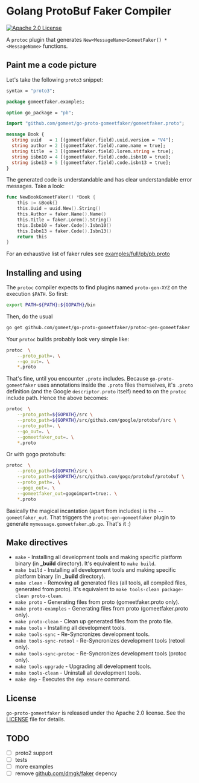 # Golang ProtoBuf Faker Compiler

[![Apache 2.0 License](https://img.shields.io/badge/License-Apache%202.0-blue.svg)](LICENSE)

A `protoc` plugin that generates `New<MessageName>GomeetFaker() *<MessageName>` functions.

## Paint me a code picture

Let's take the following `proto3` snippet:

```proto
syntax = "proto3";

package gomeetfaker.examples;

option go_package = "pb";

import "github.com/gomeet/go-proto-gomeetfaker/gomeetfaker.proto";

message Book {
  string uuid   = 1 [(gomeetfaker.field).uuid.version = "V4"];
  string author = 2 [(gomeetfaker.field).name.name = true];
  string title  = 3 [(gomeetfaker.field).lorem.string = true];
  string isbn10 = 4 [(gomeetfaker.field).code.isbn10 = true];
  string isbn13 = 5 [(gomeetfaker.field).code.isbn13 = true];
}
```

The generated code is understandable and has clear understandable error messages. Take a look:

```go
func NewBookGomeetFaker() *Book {
	this := &Book{}
	this.Uuid = uuid.New().String()
	this.Author = faker.Name().Name()
	this.Title = faker.Lorem().String()
	this.Isbn10 = faker.Code().Isbn10()
	this.Isbn13 = faker.Code().Isbn13()
	return this
}
```

For an exhaustive list of faker rules see [examples/full/pb/pb.proto](examples/full/pb/pb.proto)

## Installing and using

The `protoc` compiler expects to find plugins named `proto-gen-XYZ` on the execution `$PATH`. So first:

```sh
export PATH=${PATH}:${GOPATH}/bin
```

Then, do the usual

```sh
go get github.com/gomeet/go-proto-gomeetfaker/protoc-gen-gomeetfaker
```

Your `protoc` builds probably look very simple like:

```sh
protoc  \
	--proto_path=. \
	--go_out=. \
	*.proto
```

That's fine, until you encounter `.proto` includes. Because `go-proto-gomeetfaker` uses annotations inside the `.proto`
files themselves, it's `.proto` definition (and the Google `descriptor.proto` itself) need to on the `protoc` include
path. Hence the above becomes:

```sh
protoc  \
	--proto_path=${GOPATH}/src \
	--proto_path=${GOPATH}/src/github.com/google/protobuf/src \
	--proto_path=. \
	--go_out=. \
	--gomeetfaker_out=. \
	*.proto
```

Or with gogo protobufs:

```sh
protoc  \
	--proto_path=${GOPATH}/src \
	--proto_path=${GOPATH}/src/github.com/gogo/protobuf/protobuf \
	--proto_path=. \
	--gogo_out=. \
	--gomeetfaker_out=gogoimport=true:. \
	*.proto
```

Basically the magical incantation (apart from includes) is the `--gomeetfaker_out`. That triggers the
`protoc-gen-gomeetfaker` plugin to generate `mymessage.gomeetfaker.pb.go`. That's it :)

## Make directives

- `make` - Installing all development tools and making specific platform binary (in **_build** directory). It's equivalent to `make build`.
- `make build` - Installing all development tools and making specific platform binary (in **_build** directory).
- `make clean` - Removing all generated files (all tools, all compiled files, generated from proto). It's equivalent to `make tools-clean package-clean proto-clean`.
- `make proto` - Generating files from proto (gomeetfaker.proto only).
- `make proto-examples` - Generating files from proto (gomeetfaker.proto only).
- `make proto-clean` - Clean up generated files from the proto file.
- `make tools` - Installing all development tools.
- `make tools-sync` - Re-Syncronizes development tools.
- `make tools-sync-retool` - Re-Syncronizes development tools (retool only).
- `make tools-sync-protoc` - Re-Syncronizes development tools (protoc only).
- `make tools-upgrade` - Upgrading all development tools.
- `make tools-clean` - Uninstall all development tools.
- `make dep` - Executes the `dep ensure` command.

## License

`go-proto-gomeetfaker` is released under the Apache 2.0 license. See the [LICENSE](LICENSE.txt) file for details.

## TODO

- [ ] proto2 support
- [ ] tests
- [ ] more examples
- [ ] remove [github.com/dmgk/faker](https://github.com/dmgk/faker) depency
